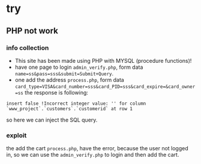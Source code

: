 # try

## PHP not work

### info collection

- This site has been made using PHP with MYSQL (procedure functions)!
- have one page to login `admin_verify.php`, form data `name=ss&pass=sss&submit=Submit+Query`.
- one add the address `process.php`, form data `card_type=VISA&card_number=sss&card_PID=sss&card_expire=&card_owner=ss` the response is following:
  
```plaintext
insert false !Incorrect integer value: '' for column `www_project`.`customers`.`customerid` at row 1
```

so here we can inject the SQL query.

### exploit

the add the cart `process.php`, have the error, because the user not logged in, so we can use the `admin_verify.php` to login and then add the cart.

